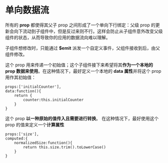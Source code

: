 # 单向数据流
所有的 **prop** 都使得其父子 prop 之间形成了一个单向下行绑定：父级 prop 的更新会向下流动到子组件中，但是反过来则不行。这样会防止从子组件意外改变父级组件的状态，从而导致你的应用的数据流向难以理解。  

子组件想修改时，只能通过 **$emit** 派发一个自定义事件，父组件接收到后，由父组件修改。  

这个 prop 用来传递一个初始值；这个子组件接下来希望将其**作为一个本地的 prop 数据来使用**。在这种情况下，最好定义一个本地的 **data 属性**并将这个 prop 用作其初始值：  

```
props:['initialCounter'],
data:function(){
    return {
        counter:this.initialCounter
    }
}
```
这个 prop **以一种原始的值传入且需要进行转换**。 在这种情况下，最好使用这个 prop 的值来定义一个**计算属性**  

```
props:['size'],
computed:{
    normalizedSize:function(){
        return this.size.trim().toLowerCase()
    }
}
```